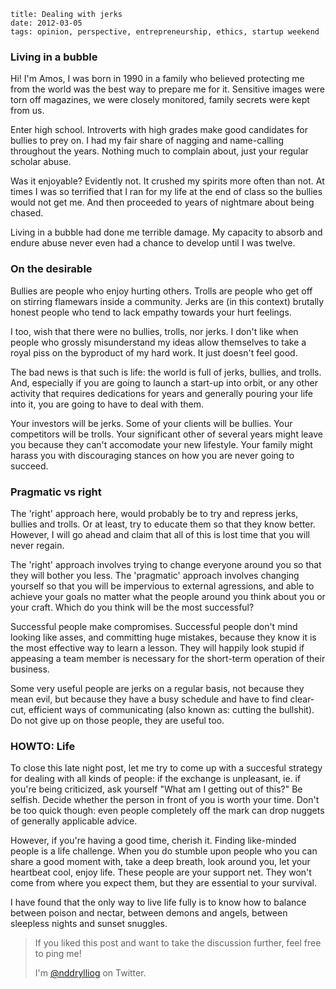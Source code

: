     title: Dealing with jerks
    date: 2012-03-05
    tags: opinion, perspective, entrepreneurship, ethics, startup weekend

### Living in a bubble

Hi! I'm Amos, I was born in 1990 in a family who believed protecting me from the world
was the best way to prepare me for it. Sensitive images were torn off magazines, we
were closely monitored, family secrets were kept from us.

Enter high school. Introverts with high grades make good candidates for bullies to prey on.
I had my fair share of nagging and name-calling throughout the years. Nothing much
to complain about, just your regular scholar abuse.

Was it enjoyable? Evidently not. It crushed my spirits more often than not. At times I
was so terrified that I ran for my life at the end of class so the bullies would not get me.
And then proceeded to years of nightmare about being chased.

Living in a bubble had done me terrible damage. My capacity to absorb and endure abuse
never even had a chance to develop until I was twelve.

### On the desirable

Bullies are people who enjoy hurting others. Trolls are people who get off on stirring
flamewars inside a community. Jerks are (in this context) brutally honest people who
tend to lack empathy towards your hurt feelings.

I too, wish that there were no bullies, trolls, nor jerks. I don't like when people who
grossly misunderstand my ideas allow themselves to take a royal piss on the byproduct of
my hard work. It just doesn't feel good.

The bad news is that such is life: the world is full of jerks, bullies, and trolls. And,
especially if you are going to launch a start-up into orbit, or any other activity that
requires dedications for years and generally pouring your life into it, you are going to
have to deal with them.

Your investors will be jerks. Some of your clients will be bullies. Your competitors
will be trolls. Your significant other of several years might leave you because they
can't accomodate your new lifestyle. Your family might harass you with discouraging stances
on how you are never going to succeed.

### Pragmatic vs right

The 'right' approach here, would probably be to try and repress jerks, bullies and trolls.
Or at least, try to educate them so that they know better. However, I will go ahead
and claim that all of this is lost time that you will never regain.

The 'right' approach involves trying to change everyone around you so that they will bother
you less. The 'pragmatic' approach involves changing yourself so that you will be impervious
to external agressions, and able to achieve your goals no matter what the people around
you think about you or your craft. Which do you think will be the most successful?

Successful people make compromises. Successful people don't mind looking like asses, and
committing huge mistakes, because they know it is the most effective way to learn a lesson.
They will happily look stupid if appeasing a team member is necessary for the short-term
operation of their business.

Some very useful people are jerks on a regular basis, not because they mean evil, but
because they have a busy schedule and have to find clear-cut, efficient ways of communicating
(also known as: cutting the bullshit). Do not give up on those people, they are useful too.

### HOWTO: Life

To close this late night post, let me try to come up with a succesful strategy for dealing
with all kinds of people: if the exchange is unpleasant, ie. if you're being criticized, ask
yourself "What am I getting out of this?" Be selfish. Decide whether the person in front of
you is worth your time. Don't be too quick though: even people completely off the mark can
drop nuggets of generally applicable advice.

However, if you're having a good time, cherish it. Finding like-minded people is a life
challenge. When you do stumble upon people who you can share a good moment with, take
a deep breath, look around you, let your heartbeat cool, enjoy life. These people are your
support net. They won't come from where you expect them, but they are essential to your
survival.

I have found that the only way to live life fully is to know how to balance between poison
and nectar, between demons and angels, between sleepless nights and sunset snuggles.

> If you liked this post and want to take the discussion further,
> feel free to ping me!
>
> I'm [@nddrylliog](https://twitter.com/nddrylliog) on Twitter.

